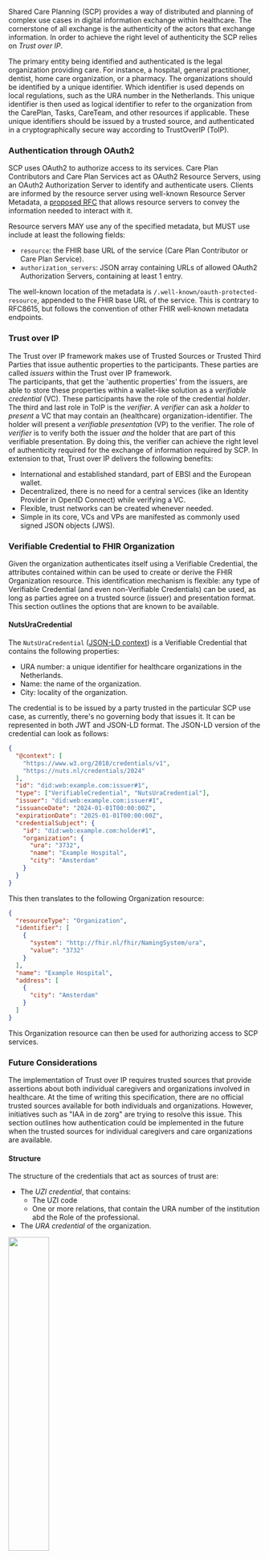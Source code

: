 Shared Care Planning (SCP) provides a way of distributed and planning of complex use cases in digital information exchange within healthcare. The cornerstone of all exchange is the authenticity of the actors that exchange information. In order to achieve the right level of authenticity the SCP relies on *Trust over IP*.

The primary entity being identified and authenticated is the legal organization providing care.
For instance, a hospital, general practitioner, dentist, home care organization, or a pharmacy.
The organizations should be identified by a unique identifier. Which identifier is used depends on local regulations, such as the URA number in the Netherlands.
This unique identifier is then used as logical identifier to refer to the organization from the CarePlan, Tasks, CareTeam, and other resources if applicable.
These unique identifiers should be issued by a trusted source, and authenticated in a cryptographically secure way according to TrustOverIP (ToIP).

### Authentication through OAuth2
SCP uses OAuth2 to authorize access to its services. Care Plan Contributors and Care Plan Services act as OAuth2 Resource Servers, using an OAuth2 Authorization Server to identify and authenticate users.
Clients are informed by the resource server using well-known Resource Server Metadata, a [proposed RFC](https://www.ietf.org/archive/id/draft-ietf-oauth-resource-metadata-07.html) that allows resource servers to convey the information needed to interact with it.

Resource servers MAY use any of the specified metadata, but MUST use include at least the following fields:

- `resource`: the FHIR base URL of the service (Care Plan Contributor or Care Plan Service).
- `authorization_servers`: JSON array containing URLs of allowed OAuth2 Authorization Servers, containing at least 1 entry.

The well-known location of the metadata is `/.well-known/oauth-protected-resource`, appended to the FHIR base URL of the service.
This is contrary to RFC8615, but follows the convention of other FHIR well-known metadata endpoints. 

### Trust over IP
The Trust over IP framework makes use of Trusted Sources or Trusted Third Parties that issue authentic properties to the participants. These parties are called *issuers* within the Trust over IP framework.  
The participants, that get the 'authentic properties' from the issuers, are able to store these properties within a wallet-like solution as a *verifiable credential* (VC). These participants have the role of the credential *holder*.  
The third and last role in ToIP is the *verifier*. A *verifier* can ask a *holder* to *present* a VC that may contain an (healthcare) organization-identifier. The holder will present a *verifiable presentation* (VP) to the verifier.
The role of *verifier* is to verify both the issuer *and* the holder that are part of this verifiable presentation. By doing this, the verifier can achieve the right level of authenticity required for the exchange of information required by SCP. In extension to that, Trust over IP delivers the following benefits:
* International and established standard, part of EBSI and the European wallet.
* Decentralized, there is no need for a central services (like an Identity Provider in OpenID Connect) while verifying a VC.
* Flexible, trust networks can be created whenever needed.
* Simple in its core, VCs and VPs are manifested as commonly used signed JSON objects (JWS).

### Verifiable Credential to FHIR Organization
Given the organization authenticates itself using a Verifiable Credential, the attributes contained within can be used to create or derive the FHIR Organization resource.
This identification mechanism is flexible: any type of Verifiable Credential (and even non-Verifiable Credentials) can be used, as long as parties agree on a trusted source (issuer) and presentation format.
This section outlines the options that are known to be available.

#### NutsUraCredential
The `NutsUraCredential` ([JSON-LD context](https://nuts.nl/credentials/2024)) is a Verifiable Credential that contains the following properties:
- URA number: a unique identifier for healthcare organizations in the Netherlands.
- Name: the name of the organization.
- City: locality of the organization.

The credential is to be issued by a party trusted in the particular SCP use case, as currently, there's no governing body that issues it.
It can be represented in both JWT and JSON-LD format. The JSON-LD version of the credential can look as follows:

```json
{
  "@context": [
    "https://www.w3.org/2018/credentials/v1",
    "https://nuts.nl/credentials/2024"
  ],
  "id": "did:web:example.com:issuer#1",
  "type": ["VerifiableCredential", "NutsUraCredential"],
  "issuer": "did:web:example.com:issuer#1",
  "issuanceDate": "2024-01-01T00:00:00Z",
  "expirationDate": "2025-01-01T00:00:00Z",
  "credentialSubject": {
    "id": "did:web:example.com:holder#1",
    "organization": {
      "ura": "3732",
      "name": "Example Hospital",
      "city": "Amsterdam"
    }
  }
}
```

This then translates to the following Organization resource:

```json
{
  "resourceType": "Organization",
  "identifier": [
    {
      "system": "http://fhir.nl/fhir/NamingSystem/ura",
      "value": "3732"
    }
  ],
  "name": "Example Hospital",
  "address": [
    {
      "city": "Amsterdam"
    }
  ]
}
```

This Organization resource can then be used for authorizing access to SCP services.

### Future Considerations
The implementation of Trust over IP requires trusted sources that provide assertions about both individual caregivers and organizations involved in healthcare. At the time of writing this specification, there are no official trusted sources available for both individuals and organizations. However, initiatives such as "IAA in de zorg" are trying to resolve this issue.
This section outlines how authentication could be implemented in the future when the trusted sources for individual caregivers and care organizations are available.

#### Structure
The structure of the credentials that act as sources of trust are:
* The *UZI credential*, that contains:
  * The UZI code
  * One or more relations, that contain the URA number of the institution abd the Role of the professional.
* The *URA credential* of the organization.  

<img src="Trust_structure.png" width="40%" style="float: none"/>

Alternatively, the role can be assigned by the organization itself. Thereby the organization becomes s trusted source itself. As the organization holds a URA credential the verifier is albe to verify the authenticity of both the professional (UZI) and organization (URA), and the assigned role issued by the organization.  

<img src="Trust_structure_2.png" width="40%" style="float: none"/>


### Practical implementation
As the sources of trust are not available yet, we need to work with whatever is around right now. The tentative credential structure will be:

* The EmployeeCredential, represents a login of an employee by wrapping the id_token.
* The membership credentials is assigned to an organization by an issuer with the role "domain controller". 
* The Role credential is issued by the organization to the owner of the EmployeeCredential.

<img src="Trust_structure_now.png" width="40%" style="float: none"/>
